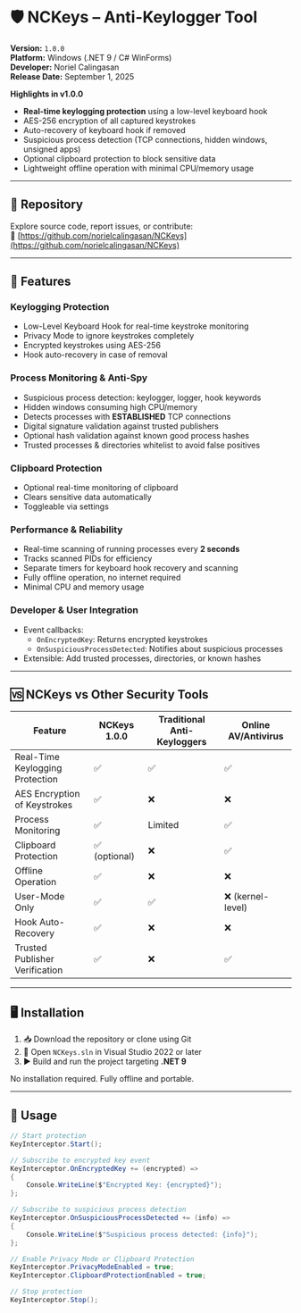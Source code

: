# 🛡️ NCKeys – Anti-Keylogger Tool

**Version:** `1.0.0`  
**Platform:** Windows (.NET 9 / C# WinForms)  
**Developer:** Noriel Calingasan  
**Release Date:** September 1, 2025  

**Highlights in v1.0.0**
- **Real-time keylogging protection** using a low-level keyboard hook  
- AES-256 encryption of all captured keystrokes  
- Auto-recovery of keyboard hook if removed  
- Suspicious process detection (TCP connections, hidden windows, unsigned apps)  
- Optional clipboard protection to block sensitive data  
- Lightweight offline operation with minimal CPU/memory usage  

---

## 📂 Repository  
Explore source code, report issues, or contribute:  
🔗 [https://github.com/norielcalingasan/NCKeys](https://github.com/norielcalingasan/NCKeys)

---

## 🚀 Features

### Keylogging Protection
- Low-Level Keyboard Hook for real-time keystroke monitoring  
- Privacy Mode to ignore keystrokes completely  
- Encrypted keystrokes using AES-256  
- Hook auto-recovery in case of removal  

### Process Monitoring & Anti-Spy
- Suspicious process detection: keylogger, logger, hook keywords  
- Hidden windows consuming high CPU/memory  
- Detects processes with **ESTABLISHED** TCP connections  
- Digital signature validation against trusted publishers  
- Optional hash validation against known good process hashes  
- Trusted processes & directories whitelist to avoid false positives  

### Clipboard Protection
- Optional real-time monitoring of clipboard  
- Clears sensitive data automatically  
- Toggleable via settings  

### Performance & Reliability
- Real-time scanning of running processes every **2 seconds**  
- Tracks scanned PIDs for efficiency  
- Separate timers for keyboard hook recovery and scanning  
- Fully offline operation, no internet required  
- Minimal CPU and memory usage  

### Developer & User Integration
- Event callbacks:  
  - `OnEncryptedKey`: Returns encrypted keystrokes  
  - `OnSuspiciousProcessDetected`: Notifies about suspicious processes  
- Extensible: Add trusted processes, directories, or known hashes  

---

## 🆚 NCKeys vs Other Security Tools

| Feature                          | NCKeys 1.0.0 | Traditional Anti-Keyloggers | Online AV/Antivirus |
|----------------------------------|--------------|----------------------------|-------------------|
| Real-Time Keylogging Protection   | ✅            | ✅                          | ✅                 |
| AES Encryption of Keystrokes      | ✅            | ❌                          | ❌                 |
| Process Monitoring                | ✅            | Limited                    | ✅                 |
| Clipboard Protection              | ✅ (optional) | ❌                          | ✅                 |
| Offline Operation                 | ✅            | ❌                          | ❌                 |
| User-Mode Only                    | ✅            | ✅                          | ❌ (kernel-level) |
| Hook Auto-Recovery                | ✅            | ❌                          | ❌                 |
| Trusted Publisher Verification    | ✅            | ❌                          | ✅                 |

---

## 🖥️ Installation

1. 📥 Download the repository or clone using Git  
2. 📂 Open `NCKeys.sln` in Visual Studio 2022 or later  
3. ▶️ Build and run the project targeting **.NET 9**  

No installation required. Fully offline and portable.  

---

## 🔧 Usage

```csharp
// Start protection
KeyInterceptor.Start();

// Subscribe to encrypted key event
KeyInterceptor.OnEncryptedKey += (encrypted) =>
{
    Console.WriteLine($"Encrypted Key: {encrypted}");
};

// Subscribe to suspicious process detection
KeyInterceptor.OnSuspiciousProcessDetected += (info) =>
{
    Console.WriteLine($"Suspicious process detected: {info}");
};

// Enable Privacy Mode or Clipboard Protection
KeyInterceptor.PrivacyModeEnabled = true;
KeyInterceptor.ClipboardProtectionEnabled = true;

// Stop protection
KeyInterceptor.Stop();
